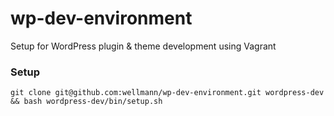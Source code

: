 # wp-dev-environment
Setup for WordPress plugin &amp; theme development using Vagrant

### Setup
`git clone git@github.com:wellmann/wp-dev-environment.git wordpress-dev && bash wordpress-dev/bin/setup.sh`